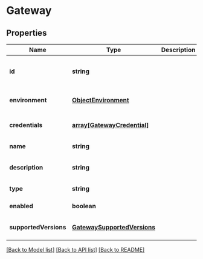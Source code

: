 # Gateway

## Properties
Name | Type | Description | Notes
------------ | ------------- | ------------- | -------------
**id** | **string** |  | [optional] [readonly] [default to null]
**environment** | [**ObjectEnvironment**](ObjectEnvironment.md) |  | [optional] [default to null]
**credentials** | [**array[GatewayCredential]**](GatewayCredential.md) |  | [optional] [default to null]
**name** | **string** |  | [default to null]
**description** | **string** |  | [optional] [default to null]
**type** | **string** |  | [default to null]
**enabled** | **boolean** |  | [default to null]
**supportedVersions** | [**GatewaySupportedVersions**](GatewaySupportedVersions.md) |  | [optional] [default to null]

[[Back to Model list]](../README.md#documentation-for-models) [[Back to API list]](../README.md#documentation-for-api-endpoints) [[Back to README]](../README.md)


